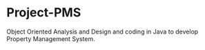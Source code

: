 # Project-PMS
Object Oriented Analysis and Design and coding in Java to develop Property Management System.
